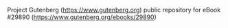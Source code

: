 Project Gutenberg (https://www.gutenberg.org) public repository for eBook #29890 (https://www.gutenberg.org/ebooks/29890)
